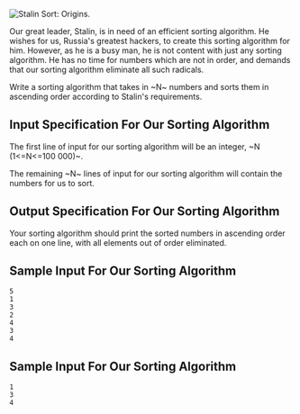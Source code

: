 ![Stalin Sort: Origins.](https://cdn.discordapp.com/attachments/368106422279471104/506435354623213579/x9triplll1v11.png)

Our great leader, Stalin, is in need of an efficient sorting algorithm. He wishes for us, Russia's greatest hackers, to create this sorting algorithm for him. However, as he is a busy man, he is not content with just any sorting algorithm. He has no time for numbers which are not in order, and demands that our sorting algorithm eliminate all such radicals. 

Write a sorting algorithm that takes in ~N~ numbers and sorts them in ascending order according to Stalin's requirements.

## Input Specification For Our Sorting Algorithm
The first line of input for our sorting algorithm will be an integer, ~N (1<=N<=100 000)~.

The remaining ~N~ lines of input for our sorting algorithm will contain the numbers for us to sort.

## Output Specification For Our Sorting Algorithm
Your sorting algorithm should print the sorted numbers in ascending order each on one line, with all elements out of order eliminated.

## Sample Input For Our Sorting Algorithm
```
5
1
3
2
4
3
4
```

## Sample Input For Our Sorting Algorithm
```
1
3
4
```